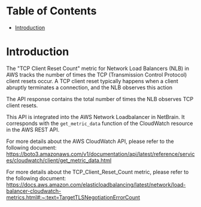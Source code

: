# Table of Contents
- [Introduction](#introduction)


# Introduction <a name="introduction"></a>
The "TCP Client Reset Count" metric for Network Load Balancers (NLB) in AWS tracks the number of times the TCP (Transmission Control Protocol) client resets occur. A TCP client reset typically happens when a client abruptly terminates a connection, and the NLB observes this action



The API response contains the total number of times the NLB observes TCP client resets.

This API is integrated into the AWS Network Loadbalancer in NetBrain. It corresponds with the `get_metric_data` function of the CloudWatch resource in the AWS REST API.



For more details about the AWS CloudWatch API, please refer to the following document: https://boto3.amazonaws.com/v1/documentation/api/latest/reference/services/cloudwatch/client/get_metric_data.html

For more details about the TCP_Client_Reset_Count metric, please refer to the following document: https://docs.aws.amazon.com/elasticloadbalancing/latest/network/load-balancer-cloudwatch-metrics.html#:~:text=TargetTLSNegotiationErrorCount
